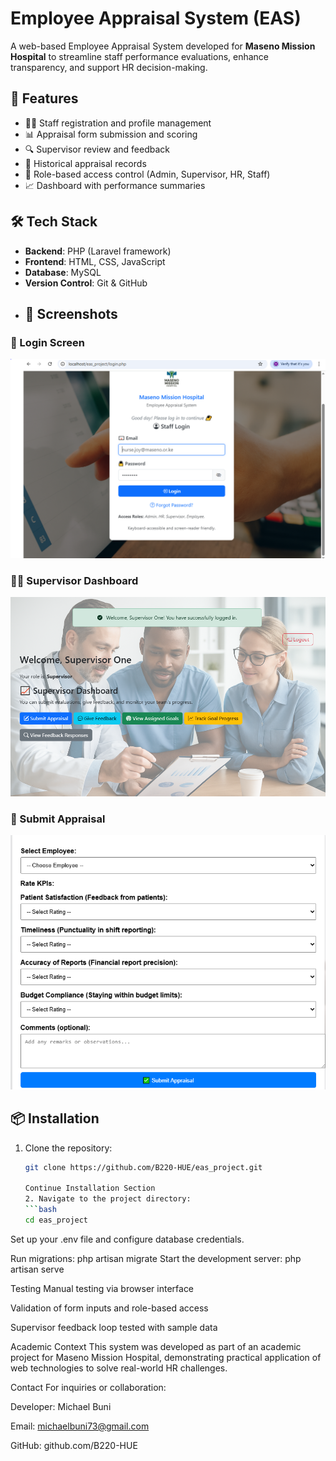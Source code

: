  # Employee Appraisal System (EAS)

A web-based Employee Appraisal System developed for **Maseno Mission Hospital** to streamline staff performance evaluations, enhance transparency, and support HR decision-making.

## 🚀 Features

- 🧑‍⚕️ Staff registration and profile management  
- 📊 Appraisal form submission and scoring  
- 🔍 Supervisor review and feedback  
- 📁 Historical appraisal records  
- 🔐 Role-based access control (Admin, Supervisor, HR, Staff)  
- 📈 Dashboard with performance summaries  

## 🛠️ Tech Stack

- **Backend**: PHP (Laravel framework)  
- **Frontend**: HTML, CSS, JavaScript  
- **Database**: MySQL  
- **Version Control**: Git & GitHub
- ## 📸 Screenshots
### 🔐 Login Screen

![Login Screen](https://github.com/B220-HUE/eas_project/blob/master/login%20screen.PNG?raw=true)
### 🧑‍💼 Supervisor Dashboard

![Supervisor Dashboard](https://github.com/B220-HUE/eas_project/blob/master/supervisor%20dashboard.png?raw=true)
### 📝 Submit Appraisal

![Submit Appraisal](https://github.com/B220-HUE/eas_project/blob/master/submit%20apppraisal%20.png?raw=true)




## 📦 Installation

1. Clone the repository:
   ```bash
   git clone https://github.com/B220-HUE/eas_project.git
   
   Continue Installation Section
   2. Navigate to the project directory:
   ```bash
   cd eas_project
Set up your .env file and configure database credentials.

Run migrations:
php artisan migrate
Start the development server:
php artisan serve


Testing
Manual testing via browser interface

Validation of form inputs and role-based access

Supervisor feedback loop tested with sample data

Academic Context
This system was developed as part of an academic project for Maseno Mission Hospital, demonstrating practical application of web technologies to solve real-world HR challenges.

Contact
For inquiries or collaboration:

Developer: Michael Buni

Email: michaelbuni73@gmail.com

GitHub: github.com/B220-HUE
